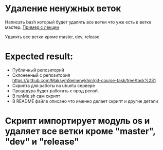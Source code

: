 # Удаление ненужных веток
Написать bash который будет удалять все ветки что уже есть в ветке мастер. [Пример с лекции](https://github.com/MaksymSemenykhin/git-course-example-1.3) 


Удалять все ветки кроме master, dev, release


# Expected result:
- Публичный репозиторий
- Склоненный с репозитория https://github.com/MaksymSemenykhin/git-course-task/tree/task%231
- Скрипта  для работы на ubuntu сервере
- Процедура будет работать с прод репой.
- В runMe.sh сам скрипт
- В README файле описано что именно делает скрипт и другие детали

# Скрипт импортирует модуль os и удаляет все ветки кроме "master", "dev" и "release"
